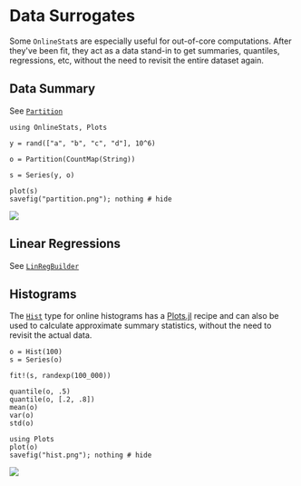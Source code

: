 # Data Surrogates

Some `OnlineStat`s are especially useful for out-of-core computations.  After they've been fit, they act as a data stand-in to get summaries, quantiles, regressions, etc, without the need to revisit the entire dataset again.

## Data Summary

See [`Partition`](@ref)

```@example setup
using OnlineStats, Plots

y = rand(["a", "b", "c", "d"], 10^6)

o = Partition(CountMap(String))

s = Series(y, o)

plot(s)
savefig("partition.png"); nothing # hide
```

![](partition.png)

## Linear Regressions

See [`LinRegBuilder`](@ref)

## Histograms

The [`Hist`](@ref) type for online histograms has a 
[Plots.jl](https://github.com/JuliaPlots/Plots.jl) recipe and can also be used to calculate 
approximate summary statistics, without the need to revisit the actual data.

```@example setup
o = Hist(100)
s = Series(o)

fit!(s, randexp(100_000))

quantile(o, .5)
quantile(o, [.2, .8])
mean(o)
var(o)
std(o)

using Plots
plot(o)
savefig("hist.png"); nothing # hide
```

![](hist.png)

